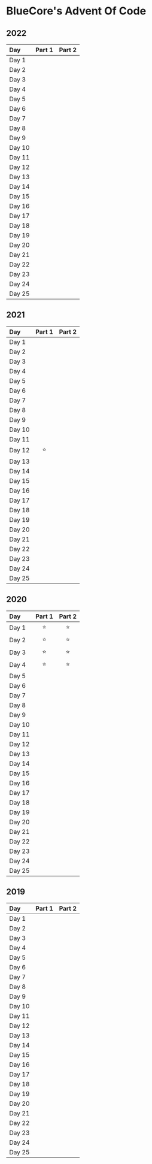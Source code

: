 # BlueCore's Advent Of Code

## 2022
| Day        | Part 1 | Part 2 |
|:---------- |:------:|:------:|
| Day 1      |        |        |
| Day 2      |        |        |
| Day 3      |        |        |
| Day 4      |        |        |
| Day 5      |        |        |
| Day 6      |        |        |
| Day 7      |        |        |
| Day 8      |        |        |
| Day 9      |        |        |
| Day 10     |        |        |
| Day 11     |        |        |
| Day 12     |        |        |
| Day 13     |        |        |
| Day 14     |        |        |
| Day 15     |        |        |
| Day 16     |        |        |
| Day 17     |        |        |
| Day 18     |        |        |
| Day 19     |        |        |
| Day 20     |        |        |
| Day 21     |        |        |
| Day 22     |        |        |
| Day 23     |        |        |
| Day 24     |        |        |
| Day 25     |        |        |

## 2021
| Day        | Part 1 | Part 2 |
|:---------- |:------:|:------:|
| Day 1      |        |        |
| Day 2      |        |        |
| Day 3      |        |        |
| Day 4      |        |        |
| Day 5      |        |        |
| Day 6      |        |        |
| Day 7      |        |        |
| Day 8      |        |        |
| Day 9      |        |        |
| Day 10     |        |        |
| Day 11     |        |        |
| Day 12     |   ⭐  |        |
| Day 13     |        |        |
| Day 14     |        |        |
| Day 15     |        |        |
| Day 16     |        |        |
| Day 17     |        |        |
| Day 18     |        |        |
| Day 19     |        |        |
| Day 20     |        |        |
| Day 21     |        |        |
| Day 22     |        |        |
| Day 23     |        |        |
| Day 24     |        |        |
| Day 25     |        |        |

## 2020
| Day        | Part 1 | Part 2 |
|:---------- |:------:|:------:|
| Day 1      |   ⭐  |   ⭐   |
| Day 2      |   ⭐  |   ⭐   |
| Day 3      |   ⭐  |   ⭐   |
| Day 4      |   ⭐  |   ⭐   |
| Day 5      |        |        |
| Day 6      |        |        |
| Day 7      |        |        |
| Day 8      |        |        |
| Day 9      |        |        |
| Day 10     |        |        |
| Day 11     |        |        |
| Day 12     |        |        |
| Day 13     |        |        |
| Day 14     |        |        |
| Day 15     |        |        |
| Day 16     |        |        |
| Day 17     |        |        |
| Day 18     |        |        |
| Day 19     |        |        |
| Day 20     |        |        |
| Day 21     |        |        |
| Day 22     |        |        |
| Day 23     |        |        |
| Day 24     |        |        |
| Day 25     |        |        |

## 2019
| Day        | Part 1 | Part 2 |
|:---------- |:------:|:------:|
| Day 1      |        |        |
| Day 2      |        |        |
| Day 3      |        |        |
| Day 4      |        |        |
| Day 5      |        |        |
| Day 6      |        |        |
| Day 7      |        |        |
| Day 8      |        |        |
| Day 9      |        |        |
| Day 10     |        |        |
| Day 11     |        |        |
| Day 12     |        |        |
| Day 13     |        |        |
| Day 14     |        |        |
| Day 15     |        |        |
| Day 16     |        |        |
| Day 17     |        |        |
| Day 18     |        |        |
| Day 19     |        |        |
| Day 20     |        |        |
| Day 21     |        |        |
| Day 22     |        |        |
| Day 23     |        |        |
| Day 24     |        |        |
| Day 25     |        |        |
